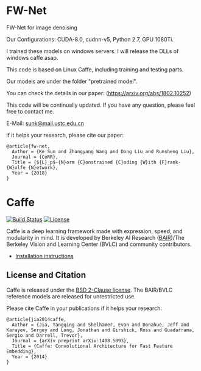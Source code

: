 # FW-Net
FW-Net for image denoising

Our Configurations: CUDA-8.0, cudnn-v5, Python 2.7, GPU 1080Ti.

I trained these models on windows servers. I will release the DLLs of windows caffe asap.

This code is based on Linux Caffe, including training and testing parts.

Our models are under the folder "pretrained model".

You can check the details in our paper: (https://arxiv.org/abs/1802.10252)

This code will be continually updated.
If you have any question, please feel free to contact me.

E-Mail: sunk@mail.ustc.edu.cn

if it helps your research, please cite our paper:

    @article{fw-net,
      Author = {Ke Sun and Zhangyang Wang and Dong Liu and Runsheng Liu},
      Journal = {CoRR},
      Title = {${L}_p$-{N}orm {C}onstrained {C}oding {W}ith {F}rank-{W}olfe {N}etwork},
      Year = {2018}
    }

# Caffe

[![Build Status](https://travis-ci.org/BVLC/caffe.svg?branch=master)](https://travis-ci.org/BVLC/caffe)
[![License](https://img.shields.io/badge/license-BSD-blue.svg)](LICENSE)

Caffe is a deep learning framework made with expression, speed, and modularity in mind.
It is developed by Berkeley AI Research ([BAIR](http://bair.berkeley.edu))/The Berkeley Vision and Learning Center (BVLC) and community contributors.

- [Installation instructions](http://caffe.berkeleyvision.org/installation.html)

## License and Citation

Caffe is released under the [BSD 2-Clause license](https://github.com/BVLC/caffe/blob/master/LICENSE).
The BAIR/BVLC reference models are released for unrestricted use.

Please cite Caffe in your publications if it helps your research:

    @article{jia2014caffe,
      Author = {Jia, Yangqing and Shelhamer, Evan and Donahue, Jeff and Karayev, Sergey and Long, Jonathan and Girshick, Ross and Guadarrama, Sergio and Darrell, Trevor},
      Journal = {arXiv preprint arXiv:1408.5093},
      Title = {Caffe: Convolutional Architecture for Fast Feature Embedding},
      Year = {2014}
    }

